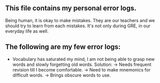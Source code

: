 ## This file contains my personal error logs.

Being human, it is okay to make mistakes. They are our teachers and we should try to learn from each mistakes.
It's not only during GRE, in our everyday life as well.

## The following are my few error logs: 

- Vocabulary has saturated my mind, I am not being able to grasp new words and slowly forgetting old words.
  Solution:
  -> Needs frequent revision till I become comfortable.
  -> Need to make mnemonics for difficult words.
  -> Brings obscure words to use.
